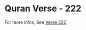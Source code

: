 # Quran Verse - 222 

For more infos, See [Verse 222](https://www.quranbookk.com/quran/search?q=222)
